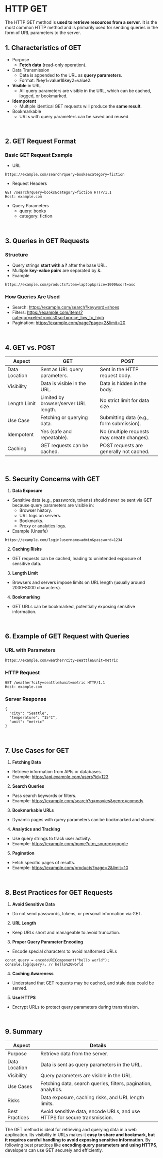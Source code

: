<br>

# HTTP GET
The HTTP GET method is **used to retrieve resources from a server**. It is the most common HTTP method and is primarily used for sending queries in the form of URL parameters to the server.

## 1. Characteristics of GET
  - Purpose
    - **Fetch data** (read-only operation).
  - Data Transmission
    - Data is appended to the URL as **query parameters**.
    - Format: ?key1=value1&key2=value2.
  - **Visible** in URL
    - All query parameters are visible in the URL, which can be cached, logged, or bookmarked.
  - **Idempotent**
    - Multiple identical GET requests will produce the **same result**.
  - Bookmarkable
    - URLs with query parameters can be saved and reused.  
<br>

## 2. GET Request Format

### Basic GET Request Example
  - URL  

```
https://example.com/search?query=books&category=fiction
```

  - Request Headers  

```
GET /search?query=books&category=fiction HTTP/1.1
Host: example.com
```

  - Query Parameters
    - query: books
    - category: fiction  
<br>

## 3. Queries in GET Requests
### Structure
  - Query strings **start with a ?** after the base URL.
  - Multiple **key-value pairs** are separated by &.
  - Example  

```
https://example.com/products?item=laptop&price=1000&sort=asc
```

### How Queries Are Used
  - Search: https://example.com/search?keyword=shoes
  - Filters: https://example.com/items?category=electronics&sort=price_low_to_high
  - Pagination: https://example.com/page?page=2&limit=20  
<br>

## 4. GET vs. POST

| Aspect | GET | POST |
| ------ | --- | ---- |
| Data Location | Sent as URL query parameters. | Sent in the HTTP request body. |
| Visibility | Data is visible in the URL. | Data is hidden in the body. |
| Length Limit | Limited by browser/server URL length. | No strict limit for data size. |
| Use Case | Fetching or querying data. | Submitting data (e.g., form submission). |
| Idempotent | Yes (safe and repeatable). | No (multiple requests may create changes). |
| Caching | GET requests can be cached. | POST requests are generally not cached. |  
<br>

## 5. Security Concerns with GET
1. **Data Exposure**
  - Sensitive data (e.g., passwords, tokens) should never be sent via GET because query parameters are visible in:
    - Browser history.
    - URL logs on servers.
    - Bookmarks.
    - Proxy or analytics logs.
  - Example (Unsafe)  

```
https://example.com/login?username=admin&password=1234
```

2. **Caching Risks**
  - GET requests can be cached, leading to unintended exposure of sensitive data.
3. **Length Limit**
  - Browsers and servers impose limits on URL length (usually around 2000–8000 characters).
4. **Bookmarking**
  - GET URLs can be bookmarked, potentially exposing sensitive information.  
<br>

## 6. Example of GET Request with Queries

### URL with Parameters  

```
https://example.com/weather?city=seattle&unit=metric
```

### HTTP Request  

```
GET /weather?city=seattle&unit=metric HTTP/1.1
Host: example.com
```

### Server Response  

```
{
  "city": "Seattle",
  "temperature": "15°C",
  "unit": "metric"
}
```  
<br>

## 7. Use Cases for GET
1. **Fetching Data**
  - Retrieve information from APIs or databases.
  - Example: https://api.example.com/users?id=123
2. **Search Queries**
  - Pass search keywords or filters.
  - Example: https://example.com/search?q=movies&genre=comedy
3. **Bookmarkable URLs**
  - Dynamic pages with query parameters can be bookmarked and shared.
4. **Analytics and Tracking**
  - Use query strings to track user activity.
  - Example: https://example.com/home?utm_source=google
5. **Pagination**
  - Fetch specific pages of results.
  - Example: https://example.com/products?page=2&limit=10  
<br>

## 8. Best Practices for GET Requests
1. **Avoid Sensitive Data**
  - Do not send passwords, tokens, or personal information via GET.
2. **URL Length**
  - Keep URLs short and manageable to avoid truncation.
3. **Proper Query Parameter Encoding**
  - Encode special characters to avoid malformed URLs  

```
const query = encodeURIComponent("hello world");
console.log(query); // hello%20world
```

4. **Caching Awareness**
  - Understand that GET requests may be cached, and stale data could be served.
5. **Use HTTPS**
  - Encrypt URLs to protect query parameters during transmission.  
<br>

## 9. Summary

| Aspect | Details |
| ------ | ------- |
| Purpose | Retrieve data from the server. |
| Data Location | Data is sent as query parameters in the URL. |
| Visibility | Query parameters are visible in the URL. |
| Use Cases | Fetching data, search queries, filters, pagination, analytics. |
| Risks | Data exposure, caching risks, and URL length limits. |
| Best Practices | Avoid sensitive data, encode URLs, and use HTTPS for secure transmission. |

The GET method is ideal for retrieving and querying data in a web application. Its visibility in URLs makes it **easy to share and bookmark, but it requires careful handling to avoid exposing sensitive information**. By following best practices like **encoding query parameters and using HTTPS**, developers can use GET securely and efficiently.  
<br>